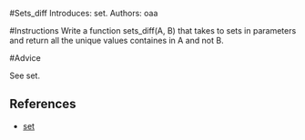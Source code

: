 #Sets_diff
Introduces: set.
Authors: oaa

#Instructions
Write a function sets_diff(A, B)
that takes to sets in parameters and return all the unique values containes in A and not B.

#Advice
 
See set.


## References
 - [set](https://docs.python.org/3/library/stdtypes.html#set)
